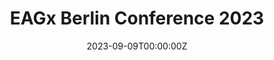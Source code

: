 ---
title: EAGx Berlin Conference 2023

event: EAGx Berlin Conference
event_url: https://www.effectivealtruism.org/ea-global/events/eagxberlin-2023

summary: In September, I attended the EAGx Berlin Conference 2023 and further investigated how to have impact with Information Security related to AI Safety.

date: '2023-09-09T00:00:00Z'
date_end: '2023-09-10T00:00:00Z'
all_day: true

tags: [EA]

links:
url_code: ''
url_pdf: ''
url_slides: ''
url_video: ''
---